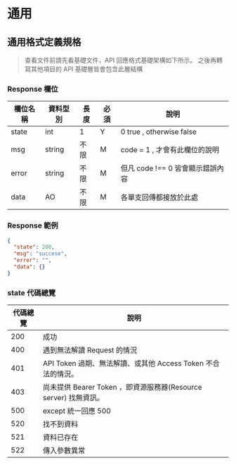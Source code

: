 # 通用

## 通用格式定義規格

> 查看文件前請先看基礎文件，API 回應格式基礎架構如下所示。
> 之後再轉寫其他項目的 API 基礎層皆會包含此層結構

### Response 欄位

| 欄位名稱 | 資料型別 | 長度 | 必須 | 說明                             |
| -------- | -------- | ---- | ---- | -------------------------------- |
| state    | int      | 1    | Y    | 0 true , otherwise false         |
| msg      | string   | 不限 | M    | code = 1 , 才會有此欄位的說明    |
| error    | string   | 不限 | M    | 但凡 code !== 0 皆會顯示錯誤內容 |
| data     | AO       | 不限 | M    | 各單支回傳都接放於此處           |

### Response 範例

```json
{
  "state": 200,
  "msg": "succese",
  "error": "",
  "data": {}
}
```

### state 代碼總覽

| 代碼總覽 | 說明                                                             |
| -------- | ---------------------------------------------------------------- |
| 200      | 成功                                                             |
| 400      | 遇到無法解讀 Request 的情況                                      |
| 401      | API Token 過期、無法解讀、或其他 Access Token 不合法的情況。     |
| 403      | 尚未提供 Bearer Token ，即資源服務器(Resource server) 找無資訊。 |
| 500      | except 統一回應 500                                              |
| 520      | 找不到資料                                                       |
| 521      | 資料已存在                                                       |
| 522      | 傳入參數異常                                                     |
